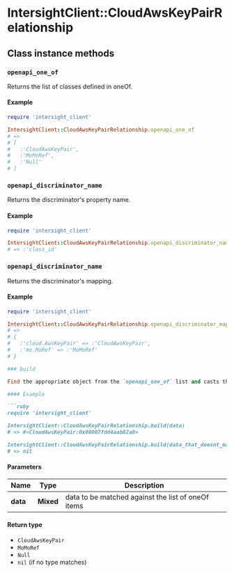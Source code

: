 # IntersightClient::CloudAwsKeyPairRelationship

## Class instance methods

### `openapi_one_of`

Returns the list of classes defined in oneOf.

#### Example

```ruby
require 'intersight_client'

IntersightClient::CloudAwsKeyPairRelationship.openapi_one_of
# =>
# [
#   :'CloudAwsKeyPair',
#   :'MoMoRef',
#   :'Null'
# ]
```

### `openapi_discriminator_name`

Returns the discriminator's property name.

#### Example

```ruby
require 'intersight_client'

IntersightClient::CloudAwsKeyPairRelationship.openapi_discriminator_name
# => :'class_id'
```

### `openapi_discriminator_name`

Returns the discriminator's mapping.

#### Example

```ruby
require 'intersight_client'

IntersightClient::CloudAwsKeyPairRelationship.openapi_discriminator_mapping
# =>
# {
#   :'cloud.AwsKeyPair' => :'CloudAwsKeyPair',
#   :'mo.MoRef' => :'MoMoRef'
# }

### build

Find the appropriate object from the `openapi_one_of` list and casts the data into it.

#### Example

```ruby
require 'intersight_client'

IntersightClient::CloudAwsKeyPairRelationship.build(data)
# => #<CloudAwsKeyPair:0x00007fdd4aab02a0>

IntersightClient::CloudAwsKeyPairRelationship.build(data_that_doesnt_match)
# => nil
```

#### Parameters

| Name | Type | Description |
| ---- | ---- | ----------- |
| **data** | **Mixed** | data to be matched against the list of oneOf items |

#### Return type

- `CloudAwsKeyPair`
- `MoMoRef`
- `Null`
- `nil` (if no type matches)

